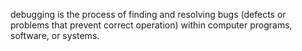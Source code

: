 debugging is the process of finding and resolving bugs (defects or problems that prevent correct operation) within computer programs, software, or systems.


